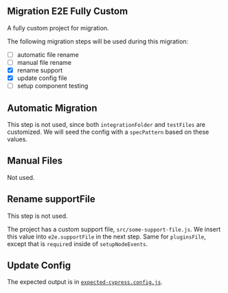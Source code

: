 ## Migration E2E Fully Custom

A fully custom project for migration.

The following migration steps will be used during this migration:

- [ ] automatic file rename
- [ ] manual file rename
- [x] rename support
- [x] update config file
- [ ] setup component testing

## Automatic Migration

This step is not used, since both `integrationFolder` and `testFiles` are customized. We will seed the config with a `specPattern` based on these values.

## Manual Files

Not used.

## Rename supportFile

This step is not used.

The project has a custom support file, `src/some-support-file.js`. We insert this value into `e2e.supportFile` in the next step. Same for `pluginsFile`, except that is `require`d inside of `setupNodeEvents`.

## Update Config

The expected output is in [`expected-cypress.config.js`](./expected-cypress.config.js).
